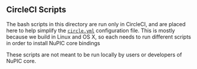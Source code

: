 ## CircleCI Scripts

The bash scripts in this directory are run only in CircleCI, and are placed here to help simplify the [`circle.yml`](../../circle.yml) configuration file. This is mostly because we build in Linux and OS X, so each needs to run different scripts in order to install NuPIC core bindings

These scripts are not meant to be run locally by users or developers of NuPIC core.